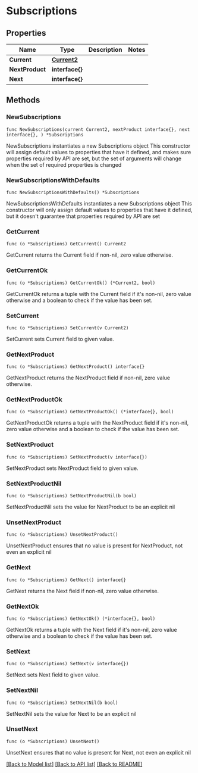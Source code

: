 # Subscriptions

## Properties

Name | Type | Description | Notes
------------ | ------------- | ------------- | -------------
**Current** | [**Current2**](Current2.md) |  | 
**NextProduct** | **interface{}** |  | 
**Next** | **interface{}** |  | 

## Methods

### NewSubscriptions

`func NewSubscriptions(current Current2, nextProduct interface{}, next interface{}, ) *Subscriptions`

NewSubscriptions instantiates a new Subscriptions object
This constructor will assign default values to properties that have it defined,
and makes sure properties required by API are set, but the set of arguments
will change when the set of required properties is changed

### NewSubscriptionsWithDefaults

`func NewSubscriptionsWithDefaults() *Subscriptions`

NewSubscriptionsWithDefaults instantiates a new Subscriptions object
This constructor will only assign default values to properties that have it defined,
but it doesn't guarantee that properties required by API are set

### GetCurrent

`func (o *Subscriptions) GetCurrent() Current2`

GetCurrent returns the Current field if non-nil, zero value otherwise.

### GetCurrentOk

`func (o *Subscriptions) GetCurrentOk() (*Current2, bool)`

GetCurrentOk returns a tuple with the Current field if it's non-nil, zero value otherwise
and a boolean to check if the value has been set.

### SetCurrent

`func (o *Subscriptions) SetCurrent(v Current2)`

SetCurrent sets Current field to given value.


### GetNextProduct

`func (o *Subscriptions) GetNextProduct() interface{}`

GetNextProduct returns the NextProduct field if non-nil, zero value otherwise.

### GetNextProductOk

`func (o *Subscriptions) GetNextProductOk() (*interface{}, bool)`

GetNextProductOk returns a tuple with the NextProduct field if it's non-nil, zero value otherwise
and a boolean to check if the value has been set.

### SetNextProduct

`func (o *Subscriptions) SetNextProduct(v interface{})`

SetNextProduct sets NextProduct field to given value.


### SetNextProductNil

`func (o *Subscriptions) SetNextProductNil(b bool)`

 SetNextProductNil sets the value for NextProduct to be an explicit nil

### UnsetNextProduct
`func (o *Subscriptions) UnsetNextProduct()`

UnsetNextProduct ensures that no value is present for NextProduct, not even an explicit nil
### GetNext

`func (o *Subscriptions) GetNext() interface{}`

GetNext returns the Next field if non-nil, zero value otherwise.

### GetNextOk

`func (o *Subscriptions) GetNextOk() (*interface{}, bool)`

GetNextOk returns a tuple with the Next field if it's non-nil, zero value otherwise
and a boolean to check if the value has been set.

### SetNext

`func (o *Subscriptions) SetNext(v interface{})`

SetNext sets Next field to given value.


### SetNextNil

`func (o *Subscriptions) SetNextNil(b bool)`

 SetNextNil sets the value for Next to be an explicit nil

### UnsetNext
`func (o *Subscriptions) UnsetNext()`

UnsetNext ensures that no value is present for Next, not even an explicit nil

[[Back to Model list]](../README.md#documentation-for-models) [[Back to API list]](../README.md#documentation-for-api-endpoints) [[Back to README]](../README.md)


